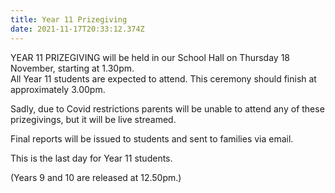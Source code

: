 ```yaml
---
title: Year 11 Prizegiving
date: 2021-11-17T20:33:12.374Z
---
```

YEAR 11 PRIZEGIVING will be held in our School Hall on Thursday 18 November, starting at 1.30pm.  
All Year 11 students are expected to attend. This ceremony should finish at approximately 3.00pm.   

Sadly, due to Covid restrictions parents will be unable to attend any of these prizegivings, but it will be live streamed.

Final reports will be issued to students and sent to families via email.  

This is the last day for Year 11 students.  

(Years 9 and 10 are released at 12.50pm.) 


